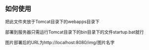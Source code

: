 ## 如何使用



把此文件夹放于Tomcat目录下的webapps目录下

部署到服务器只需运行Tomcat目录下的bin目录下的文件startup.bat就行

图片部署后的URL为http://localhost:8080/img/图片名字